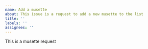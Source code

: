 ```yaml
---
name: Add a musette
about: This issue is a request to add a new musette to the list
title: ''
labels: ''
assignees: ''
---
```

This is a musette request
